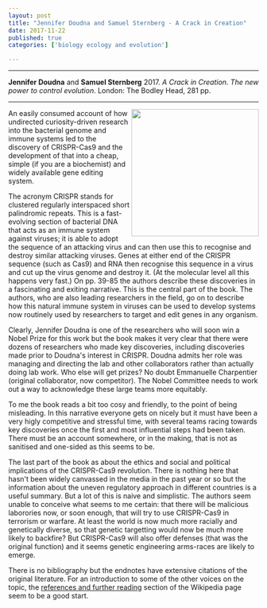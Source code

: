 ```yaml
---
layout: post
title: "Jennifer Doudna and Samuel Sternberg - A Crack in Creation"
date: 2017-11-22
published: true
categories: ['biology ecology and evolution']

---
```



***
<b>Jennifer Doudna</b> and <b>Samuel Sternberg</b> 2017. _A Crack in Creation. The new power to control evolution_.  London: The Bodley Head, 281 pp.

***
<img width="256" align="right" src="https://cdn2.penguin.com.au/covers/original/9781847923820.jpg" alt="">  
An easily consumed account of how undirected curiosity-driven research into the bacterial genome and immune systems led to the discovery of CRISPR-Cas9 and the development of that into a cheap, simple (if you are a biochemist) and widely available gene editing system.  

The acronym CRISPR stands for clustered regularly interspaced short palindromic repeats.  This is a fast-evolving section of bacterial DNA that acts as an immune system against viruses; it is able to adopt the sequence of an attacking virus and can then use this to recognise and destroy similar attacking viruses. Genes at either end of the CRISPR sequence (such as Cas9) and RNA then recognise this sequence in a virus and cut up the virus genome and destroy it.  (At the molecular level all this happens very fast.)  On pp. 39-85 the authors describe these discoveries in a fascinating and exiting narrative.  This is the central part of the book.  The authors, who are also leading researchers in the field, go on to describe how this natural immune system in viruses can be used to develop systems now routinely used by researchers to target and edit genes in any organism.

Clearly, Jennifer Doudna is one of the researchers who will soon win a Nobel Prize for this work but the book makes it very clear that there were dozens of researchers who made key discoveries, including discoveries made prior to Doudna's interest in CRISPR.  Doudna admits her role was managing and directing the lab and other collaborators rather than actually doing lab work.  Who else will get prizes? No doubt Emmanuelle Charpentier (original collaborator, now competitor).  The Nobel Committee needs to work out a way to acknowledge these large teams more equitably.

To me the book reads a bit too cosy and friendly, to the point of being misleading.  In this narrative everyone gets on nicely but it must have been a very higly competitive and stressful time, with several teams racing towards key discoveries once the first and most influential steps had been taken.  There must be an account somewhere, or in the making, that is not as sanitised and one-sided as this seems to be. 

The last part of the book as about the ethics and social and political implications of the CRISPR-Cas9 revolution.  There is nothing here that hasn't been widely canvassed in the media in the past year or so but the information about the uneven regulatory approach in different countries is a useful summary.  But a lot of this is naive and simplistic.  The authors seem unable to conceive what seems to me certain: that there will be malicious laborories now, or soon enough, that will try to use CRISPR-Cas9 in terrorism or warfare.  At least the world is now much more racially and genetically diverse, so that genetic targetting would now be much more likely to backfire?  But CRISPR-Cas9 will also offer defenses (that was the original function) and it seems genetic engineering arms-races are likely to emerge.

There is no bibliography but the endnotes have extensive citations of the original literature.  For an introduction to some of the other voices on the topic, the [references and further reading](https://en.wikipedia.org/wiki/CRISPR#References) section of the Wikipedia page seem to be a good start.
